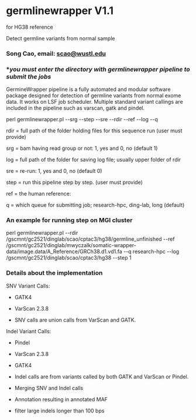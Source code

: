 # germlinewrapper V1.1

for HG38 reference

Detect germline variants from normal sample

### Song Cao, email: scao@wustl.edu ###

### ********you must enter the directory with germlinewrapper pipeline to submit the jobs******* ###

GermineWrapper pipeline is a fully automated and modular software package designed for detection of germline variants from normal exome data. It works on LSF job scheduler. Multiple standard variant callings are included in the pipeline such as varscan, gatk and pindel.

perl germlinewrapper.pl  --srg --step --sre --rdir --ref --log --q

rdir = full path of the folder holding files for this sequence run (user must provide)

srg = bam having read group or not: 1, yes and 0, no (default 1)

log = full path of the folder for saving log file; usually upper folder of rdir 

sre = re-run: 1, yes and 0, no  (default 0)

step = run this pipeline step by step. (user must provide)

ref = the human reference: 

q = which queue for submitting job; research-hpc, ding-lab, long (default)

### An example for running step on MGI cluster ###

perl germlinewrapper.pl --rdir /gscmnt/gc2521/dinglab/scao/cptac3/hg38/germline_unfinished --ref /gscmnt/gc2521/dinglab/mwyczalk/somatic-wrapper-data/image.data/A_Reference/GRCh38.d1.vd1.fa --q research-hpc --log /gscmnt/gc2521/dinglab/scao/cptac3/hg38 --step 1

### Details about the implementation ###


SNV Variant Calls:

* GATK4

* VarScan 2.3.8

* SNV calls are union calls from VarScan and GATK.


Indel Variant Calls:

* Pindel

* VarScan 2.3.8

* GATK4

* Indel calls are from variants called by both GATK and VarScan or Pindel.

* Merging SNV and Indel calls

* Annotation resulting in annotated MAF

* filter large indels longer than 100 bps
